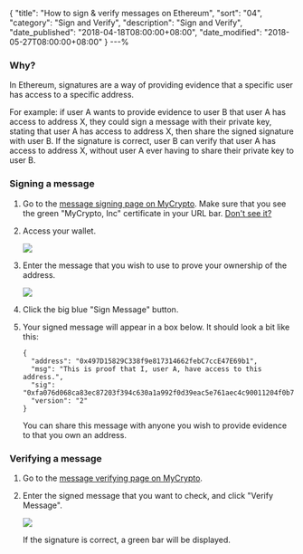 {
 "title": "How to sign & verify messages on Ethereum",
 "sort": "04",
 "category": "Sign and Verify",
 "description": "Sign and Verify",
 "date_published": "2018-04-18T08:00:00+08:00",
 "date_modified": "2018-05-27T08:00:00+08:00"
}
---%


### Why?

In Ethereum, signatures are a way of providing evidence that a specific user has access to a specific address.

For example: if user A wants to provide evidence to user B that user A has access to address X, they could sign a message with their private key, stating that user A has access to address X, then share the signed signature with user B. If the signature is correct, user B can verify that user A has access to address X, without user A ever having to share their private key to user B.

### Signing a message

1.  Go to the [message signing page on MyCrypto](https://mycrypto.com/sign-and-verify-message/sign). Make sure that you see the green "MyCrypto, Inc" certificate in your URL bar. [Don't see it?](https://support.mycrypto.com/security/i-cannot-see-the-extended-validation-certificate.html)

2. Access your wallet.

    ![](../images/addresses/signing-and-verifying-messages/accessing-wallet.png)

3.  Enter the message that you wish to use to prove your ownership of the address.

    ![](../images/addresses/signing-and-verifying-messages/signing-message.png)

4.  Click the big blue "Sign Message" button.

5.  Your signed message will appear in a box below. It should look a bit like this:

    ```
    {
      "address": "0x497D15829C338f9e817314662febC7ccE47E69b1",
      "msg": "This is proof that I, user A, have access to this address.",
      "sig": "0xfa076d068ca83ec87203f394c630a1a992f0d39eac5e761aec4c90011204f0b776adf698fe3d626dfd4e7c6ef1f89adb4b9831adaeac72dd19093381265b45471b",
      "version": "2"
    }
    ```

    You can share this message with anyone you wish to provide evidence to that you own an address.

### Verifying a message

1.  Go to the [message verifying page on MyCrypto](https://mycrypto.com/sign-and-verify-message/verify).

2.  Enter the signed message that you want to check, and click "Verify Message".

    ![](../images/addresses/signing-and-verifying-messages/verifying-message.png)

    If the signature is correct, a green bar will be displayed.
